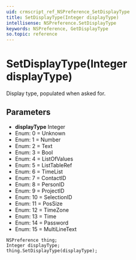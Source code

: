 ```yaml
---
uid: crmscript_ref_NSPreference_SetDisplayType
title: SetDisplayType(Integer displayType)
intellisense: NSPreference.SetDisplayType
keywords: NSPreference, GetDisplayType
so.topic: reference
---
```


# SetDisplayType(Integer displayType)

Display type, populated when asked for.

## Parameters

* **displayType** Integer
* Enum: 0 = Unknown
* Enum: 1 = Number
* Enum: 2 = Text
* Enum: 3 = Bool
* Enum: 4 = ListOfValues
* Enum: 5 = ListTableRef
* Enum: 6 = TimeList
* Enum: 7 = ContactID
* Enum: 8 = PersonID
* Enum: 9 = ProjectID
* Enum: 10 = SelectionID
* Enum: 11 = PosSize
* Enum: 12 = TimeZone
* Enum: 13 = Time
* Enum: 14 = Password
* Enum: 15 = MultiLineText

```crmscript
NSPreference thing;
Integer displayType;
thing.SetDisplayType(displayType);
```


